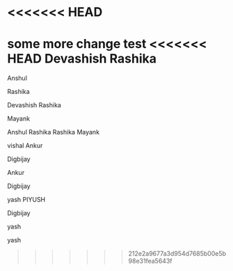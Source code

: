 <<<<<<< HEAD
=======
some more change
test
<<<<<<< HEAD
Devashish
Rashika
=======





Anshul

Rashika



Devashish
Rashika


Mayank

Anshul
Rashika
Rashika
Mayank



vishal
Ankur

Digbijay

Ankur





Digbijay

yash
PIYUSH


Digbijay


yash

yash
>>>>>>> 212e2a9677a3d954d7685b00e5b98e31fea5643f
